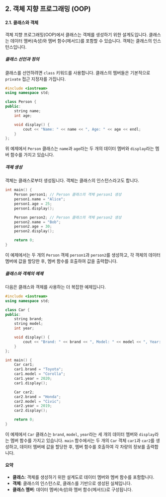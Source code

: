 ## 2. 객체 지향 프로그래밍 (OOP)

#### 2.1. 클래스와 객체

객체 지향 프로그래밍(OOP)에서 클래스는 객체를 생성하기 위한 설계도입니다. 클래스는 데이터 멤버(속성)와 멤버 함수(메서드)를 포함할 수 있습니다. 객체는 클래스의 인스턴스입니다.

##### 클래스 선언과 정의

클래스를 선언하려면 `class` 키워드를 사용합니다. 클래스의 멤버들은 기본적으로 `private` 접근 지정자를 가집니다. 

```cpp
#include <iostream>
using namespace std;

class Person {
public:
    string name;
    int age;

    void display() {
        cout << "Name: " << name << ", Age: " << age << endl;
    }
};
```

위 예제에서 `Person` 클래스는 `name`과 `age`라는 두 개의 데이터 멤버와 `display`라는 멤버 함수를 가지고 있습니다.

##### 객체 생성

객체는 클래스로부터 생성됩니다. 객체는 클래스의 인스턴스라고도 합니다.

```cpp
int main() {
    Person person1; // Person 클래스의 객체 person1 생성
    person1.name = "Alice";
    person1.age = 25;
    person1.display();

    Person person2; // Person 클래스의 객체 person2 생성
    person2.name = "Bob";
    person2.age = 30;
    person2.display();

    return 0;
}
```

이 예제에서는 두 개의 `Person` 객체 `person1`과 `person2`를 생성하고, 각 객체의 데이터 멤버에 값을 할당한 후, 멤버 함수를 호출하여 값을 출력합니다.

##### 클래스와 객체의 예제

다음은 클래스와 객체를 사용하는 더 복잡한 예제입니다.

```cpp
#include <iostream>
using namespace std;

class Car {
public:
    string brand;
    string model;
    int year;

    void display() {
        cout << "Brand: " << brand << ", Model: " << model << ", Year: " << year << endl;
    }
};

int main() {
    Car car1;
    car1.brand = "Toyota";
    car1.model = "Corolla";
    car1.year = 2020;
    car1.display();

    Car car2;
    car2.brand = "Honda";
    car2.model = "Civic";
    car2.year = 2019;
    car2.display();

    return 0;
}
```

이 예제에서 `Car` 클래스는 `brand`, `model`, `year`라는 세 개의 데이터 멤버와 `display`라는 멤버 함수를 가지고 있습니다. `main` 함수에서는 두 개의 `Car` 객체 `car1`과 `car2`를 생성하고, 데이터 멤버에 값을 할당한 후, 멤버 함수를 호출하여 각 차량의 정보를 출력합니다.

#### 요약

- **클래스**: 객체를 생성하기 위한 설계도로 데이터 멤버와 멤버 함수를 포함합니다.
- **객체**: 클래스의 인스턴스로, 클래스를 기반으로 생성된 실체입니다.
- **클래스 멤버**: 데이터 멤버(속성)와 멤버 함수(메서드)로 구성됩니다.
